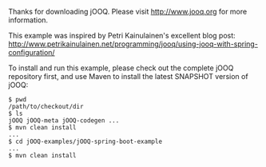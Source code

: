 Thanks for downloading jOOQ.
Please visit http://www.jooq.org for more information.

This example was inspired by Petri Kainulainen's excellent blog post:
http://www.petrikainulainen.net/programming/jooq/using-jooq-with-spring-configuration/

To install and run this example, please check out the complete jOOQ repository first, and use Maven to install the latest SNAPSHOT version of jOOQ:

```
$ pwd
/path/to/checkout/dir
$ ls
jOOQ jOOQ-meta jOOQ-codegen ...
$ mvn clean install
...
$ cd jOOQ-examples/jOOQ-spring-boot-example
...
$ mvn clean install
```
